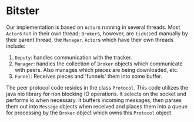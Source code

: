 # Bitster

Our implementation is based on `Actor`s running in several threads.  Most 
`Actor`s run in their own thread; `Broker`s, however, are `tick()`ed manually
by their parent thread, the `Manager`.  `Actor`s which have their own threads
include:

1. `Deputy`: handles communication with the tracker.
2. `Manager`: handles the collection of `Broker` objects which communicate with 
   peers.  Also manages which pieces are being downloaded, etc.
3. `Funnel`: Receives pieces and 'funnels' them into some buffer.

The peer protocol code resides in the class `Protocol`.  This code utilizes the
java nio library for non blocking IO operations.  It selects on the socket and
performs io when necessary. It buffers incoming messages, then parses them out
into `Message` objects when received and places them into a queue for processing
by the `Broker` object which owns this `Protocol` object.

